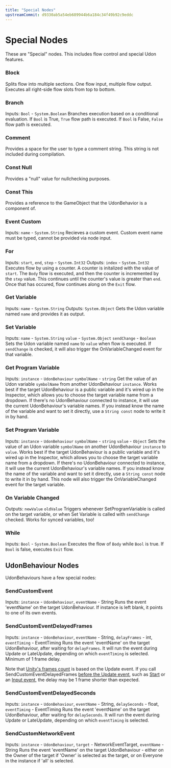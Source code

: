 ```yaml
---
title: "Special Nodes"
upstreamCommit: d9330ab5a54eb689944b6a184c34f49b92c9eddc
---
```


# Special Nodes

These are "Special" nodes. This includes flow control and special Udon features.

### Block
Splits flow into multiple sections. One flow input, multiple flow output. Executes all right-side flow slots from top to bottom.

### Branch
Inputs: `Bool` - `System.Boolean`
Branches execution based on a conditional evaluation. If `Bool` is True, `True` flow path is executed. If `Bool` is False, `False` flow path is executed.

### Comment
Provides a space for the user to type a comment string. This string is not included during compilation.

### Const Null
Provides a "null" value for nullchecking purposes.

### Const This
Provides a reference to the GameObject that the UdonBehavior is a component of.

### Event Custom
Inputs: `name` - `System.String`
Recieves a custom event. Custom event name must be typed, cannot be provided via node input.

### For
Inputs: `start`, `end`, `step` - `System.Int32`
Outputs: `index` - `System.Int32`
Executes flow by using a counter. A counter is initalized with the value of `start`. The `Body` flow is executed, and then the counter is incremented by the `step` value. This continues until the counter's value is greater than `end`. Once that has occured, flow continues along on the `Exit` flow.

### Get Variable
Inputs: `name` - `System.String`
Outputs: `System.Object`
Gets the Udon variable named `name` and provides it as output.

### Set Variable
Inputs: `name` - `System.String` `value` - `System.Object` `sendChange` - `Boolean`
Sets the Udon variable named `name` to `value` when flow is executed. If `sendChange` is checked, it will also trigger the OnVariableChanged event for that variable.

### Get Program Variable
Inputs: `instance` - `UdonBehaviour` `symbolName` - `string`
Get the value of an Udon variable `symbolName` from another UdonBehaviour `instance`. Works best if the target UdonBehaviour is a public variable and it's wired up in the Inspector, which allows you to choose the target variable name from a dropdown. If there's no UdonBehaviour connected to instance, it will use the current UdonBehaviour's variable names. If you instead know the name of the variable and want to set it directly, use a `String const` node to write it in by hand.

### Set Program Variable
Inputs: `instance` - `UdonBehaviour` `symbolName` - `string` `value` - `Object`
Sets the value of an Udon variable `symbolName` on another UdonBehaviour `instance` to `value`. Works best if the target UdonBehaviour is a public variable and it's wired up in the Inspector, which allows you to choose the target variable name from a dropdown. If there's no UdonBehaviour connected to instance, it will use the current UdonBehaviour's variable names. If you instead know the name of the variable and want to set it directly, use a `String const` node to write it in by hand. This node will also trigger the OnVariableChanged event for the target variable.

### On Variable Changed
Outputs: `newValue` `oldValue`
Triggers whenever SetProgramVariable is called on the target variable, or when Set Variable is called with `sendChange` checked. Works for synced variables, too!

### While
Inputs: `Bool` - `System.Boolean`
Executes the flow of `Body` while `Bool` is true. If `Bool` is false, executes `Exit` flow.

## UdonBehaviour Nodes
UdonBehaviours have a few special nodes:

### SendCustomEvent
Inputs: `instance` - `UdonBehaviour`, `eventName` - String
Runs the event 'eventName' on the target UdonBehaviour. If instance is left blank, it points to one of its own events.

### SendCustomEventDelayedFrames
Inputs: `instance` - `UdonBehaviour`, `eventName` - String, `delayFrames` - int, `eventTiming` - EventTiming
Runs the event 'eventName' on the target UdonBehaviour, after waiting for `delayFrames`. It will run the event during Update or LateUpdate, depending on which `eventTiming` is selected. Minimum of 1 frame delay.

Note that [Unity's frames count](https://docs.unity3d.com/ScriptReference/Time-frameCount.html) is based on the Update event. If you call SendCustomEventDelayedFrames [before the Update event](/creators.vrchat.com/worlds/udon/event-execution-order), such as [Start](https://docs.unity3d.com/ScriptReference/MonoBehaviour.Start.html) or an [Input event](/creators.vrchat.com/worlds/udon/input-events), the delay may be 1 frame shorter than expected.

### SendCustomEventDelayedSeconds
Inputs: `instance` - `UdonBehaviour`, `eventName` - String, `delaySeconds` - float, `eventTiming` - EventTiming
Runs the event 'eventName' on the target UdonBehaviour, after waiting for `delaySeconds`. It will run the event during Update or LateUpdate, depending on which `eventTiming` is selected.

### SendCustomNetworkEvent
Inputs: `instance` - `UdonBehaviour`, `target` - NetworkEventTarget, `eventName` - String
Runs the event 'eventName' on the target UdonBehaviour - either on the Owner of the target if 'Owner' is selected as the target, or on Everyone in the instance if 'all' is selected.